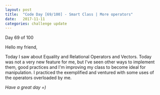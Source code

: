 ```yaml
---
layout: post
title:  "Code Day [69/100] - Smart Class | More operators"
date:   2017-11-11
categories: challenge update
---
```


Day 69 of 100

Hello my friend,

Today I saw about Equality and Relational Operators and Vectors. Today was not a very new feature for me, but I've seen other ways to implement them, good practices and I'm improving my class to become ideal for manipulation. I practiced the exemplified and ventured with some uses of the operators overloaded by me.

_Have a great day =)_